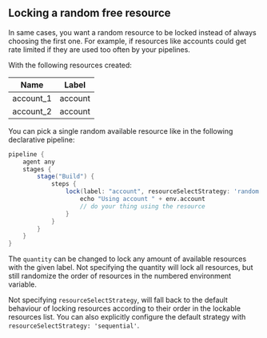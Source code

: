 ## Locking a random free resource

In same cases, you want a random resource to be locked instead of always choosing the first one. For example,
if resources like accounts could get rate limited if they are used too often by your pipelines.

With the following resources created:

| Name      | Label   |
|-----------|---------|
| account_1 | account |
| account_2 | account |

You can pick a single random available resource like in the following declarative pipeline:

```groovy
pipeline {
    agent any
    stages {
        stage("Build") {
            steps {
                lock(label: "account", resourceSelectStrategy: 'random', resource: null, quantity: 1, variable: "account") {
                    echo "Using account " + env.account
                    // do your thing using the resource
                }
            }
        }
    }
}
```

The `quantity` can be changed to lock any amount of available resources with the given label. Not specifying the
quantity will lock all resources, but still randomize the order of resources in the numbered environment variable.

Not specifying `resourceSelectStrategy`, will fall back to the default behaviour of locking resources according to
their order in the lockable resources list. You can also explicitly configure the default strategy
with `resourceSelectStrategy: 'sequential'`.
